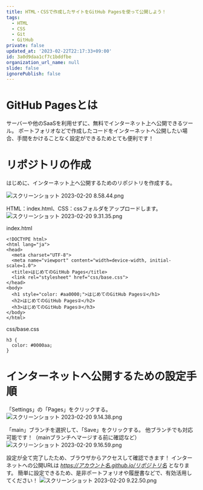 ```yaml
---
title: HTML・CSSで作成したサイトをGitHub Pagesを使って公開しよう！
tags:
  - HTML
  - CSS
  - Git
  - GitHub
private: false
updated_at: '2023-02-22T22:17:33+09:00'
id: 3a0d9daa1cf7c1bddfbe
organization_url_name: null
slide: false
ignorePublish: false
---
```

# GitHub Pagesとは
サーバーや他のSaaSを利用せずに、無料でインターネット上へ公開できるツール。
ポートフォリオなどで作成したコードをインターネットへ公開したい場合、手間をかけることなく設定ができるためとても便利です！

# リポジトリの作成
はじめに、インターネット上へ公開するためのリポジトリを作成する。

![スクリーンショット 2023-02-20 8.58.44.png](https://qiita-image-store.s3.ap-northeast-1.amazonaws.com/0/263017/e6548b8d-3329-06f1-2717-36dbc0f750a8.png)

HTML：index.html、CSS：cssフォルダをアップロードします。
![スクリーンショット 2023-02-20 9.31.35.png](https://qiita-image-store.s3.ap-northeast-1.amazonaws.com/0/263017/8929fbc1-7a03-b73e-07b0-2ff70df14074.png)

index.html
```
<!DOCTYPE html>
<html lang="ja">
<head>
  <meta charset="UTF-8">
  <meta name="viewport" content="width=device-width, initial-scale=1.0">
  <title>はじめてのGitHub Pages</title>
  <link rel="stylesheet" href="css/base.css">
</head>
<body>
  <h1 style="color: #aa0000;">はじめてのGitHub Pages①</h1>
  <h2>はじめてのGitHub Pages②</h2>
  <h3>はじめてのGitHub Pages③</h3>
</body>
</html>
```
css/base.css
```
h3 {
  color: #0000aa;
}
```

# インターネットへ公開するための設定手順
「Settings」の「Pages」をクリックする。
![スクリーンショット 2023-02-20 9.14.38.png](https://qiita-image-store.s3.ap-northeast-1.amazonaws.com/0/263017/68521f19-fe98-69c9-bf1a-59811c7d72b3.png)

「main」ブランチを選択して、「Save」をクリックする。
他ブランチでも対応可能です！（mainブランチへマージする前に確認など）
![スクリーンショット 2023-02-20 9.16.59.png](https://qiita-image-store.s3.ap-northeast-1.amazonaws.com/0/263017/3cc51c06-227d-86b7-441c-19771d770dd8.png)

設定が全て完了したため、ブラウザからアクセスして確認できます！
インターネットへの公開URLは *https://アカウント名.github.io/リポジトリ名* となります。
簡単に設定できるため、是非ポートフォリオや履歴書などで、有効活用してください！
![スクリーンショット 2023-02-20 9.22.50.png](https://qiita-image-store.s3.ap-northeast-1.amazonaws.com/0/263017/a0554583-3bb8-9a69-c59d-84265abdaa1e.png)
